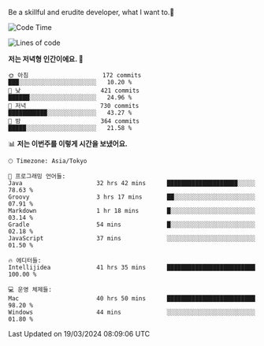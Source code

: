 Be a skillful and erudite developer, what I want to.👶

<!--START_SECTION:waka-->
![Code Time](http://img.shields.io/badge/Code%20Time-552%20hrs%2056%20mins-blue)

![Lines of code](https://img.shields.io/badge/%EC%A0%80%EB%8A%94%20%EC%97%AC%ED%83%9C%EA%B9%8C%EC%A7%80%20-783.9%20thousand%20%EC%A4%84%EC%9D%98%20%EC%BD%94%EB%93%9C%EB%A5%BC%20%EC%9E%91%EC%84%B1%ED%96%88%EC%96%B4%EC%9A%94.-blue)

**저는 저녁형 인간이에요. 🦉** 

```text
🌞 아침                     172 commits         ███░░░░░░░░░░░░░░░░░░░░░░   10.20 % 
🌆 낮　                     421 commits         ██████░░░░░░░░░░░░░░░░░░░   24.96 % 
🌃 저녁                     730 commits         ███████████░░░░░░░░░░░░░░   43.27 % 
🌙 밤　                     364 commits         █████░░░░░░░░░░░░░░░░░░░░   21.58 % 
```


📊 **저는 이번주를 이렇게 시간을 보냈어요.** 

```text
🕑︎ Timezone: Asia/Tokyo

💬 프로그래밍 언어들: 
Java                     32 hrs 42 mins      ████████████████████░░░░░   78.63 % 
Groovy                   3 hrs 17 mins       ██░░░░░░░░░░░░░░░░░░░░░░░   07.91 % 
Markdown                 1 hr 18 mins        █░░░░░░░░░░░░░░░░░░░░░░░░   03.14 % 
Gradle                   54 mins             █░░░░░░░░░░░░░░░░░░░░░░░░   02.18 % 
JavaScript               37 mins             ░░░░░░░░░░░░░░░░░░░░░░░░░   01.50 % 

🔥 에디터들: 
Intellijidea             41 hrs 35 mins      █████████████████████████   100.00 % 

💻 운영 체제들: 
Mac                      40 hrs 50 mins      █████████████████████████   98.20 % 
Windows                  44 mins             ░░░░░░░░░░░░░░░░░░░░░░░░░   01.80 % 
```


 Last Updated on 19/03/2024 08:09:06 UTC
<!--END_SECTION:waka-->
